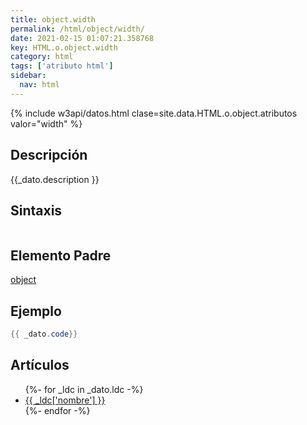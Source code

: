 ```yaml
---
title: object.width
permalink: /html/object/width/
date: 2021-02-15 01:07:21.358768
key: HTML.o.object.width
category: html
tags: ['atributo html']
sidebar: 
  nav: html
---
```


{% include w3api/datos.html clase=site.data.HTML.o.object.atributos valor="width" %}

## Descripción
{{_dato.description }}

## Sintaxis
~~~html
~~~

## Elemento Padre
[object](/html/object/)

## Ejemplo
~~~java
{{ _dato.code}}
~~~

## Artículos
<ul>
{%- for _ldc in _dato.ldc -%}
   <li>
       <a href="{{_ldc['url'] }}">{{ _ldc['nombre'] }}</a>
   </li>
{%- endfor -%}
</ul>
